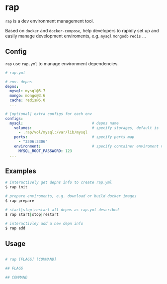 # rap

`rap` is a dev environment management tool.

Based on `docker` and `docker-compose`, help developers to rapidly set up and easily manage development enviroments, e.g. `mysql` `mongodb` `redis` ...

## Config

`rap` use `rap.yml` to manage environment dependencies.

```yml
# rap.yml

# env. depns
depns:
  mysql: mysql@5.7
  mongo: mongo@3.6
  cache: redis@5.0
  ...

# [optional] extra configs for each env
configs:
  mysql:                               # depns name
    volumes:                           # specify storages, default is `.rap/vol/[name]`
      - .rap/vol/mysql:/var/lib/mysql
    ports:                             # specify ports map
      - "3306:3306"
    environment:                       # specify container enviroment variables
      MYSQL_ROOT_PASSWORD: 123
  ...
```

## Examples

```bash
# interactively get depns info to create rap.yml
$ rap init

# prepare enviroments, e.g. download or build docker images
$ rap prepare

# start|stop|restart all depns as rap.yml described
$ rap start|stop|restart

# interactivley add a new depn info
$ rap add

```

## Usage

```bash

# rap [FLAGS] [COMMAND]

## FLAGS

## COMMAND

```
